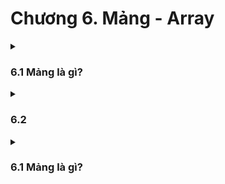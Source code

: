 <h1>Chương 6. Mảng - Array </h1>
<details>
    <summary>
        <h3>6.1 Mảng là gì? </h3>
    </summary>

<h4>Nội dung chính:</h4>

- Mảng dùng để lưu trữ rất nhiều biến có cùng kiểu dữ liệu.

- Số thứ tự của mảng tính từ index = 0. Cách truy cập, VD có mảng ```arr[3] = {9,5,1}```. ```arr[0]``` là phần tử thứ 1, ```arr[2]``` là phần tử thứ 3.

- Để duyệt một mảng thì phải dùng vòng lặp

- Khi có mảng arr 3 phần từ như sau: ```int arr[] = {1,5,9}```. Thì ```arr``` là địa chỉ của phần tử thứ 0, cũng là địa chỉ của biến mảng arr.

- vì kiểu dự liệu khai báo là int 4 bytes nên khi cộng 1 đơn vị của địa chỉ mảng tức là cộng thêm 4 byte giá trị địa chỉ ```arr + 1``` sẽ là địa chỉ của phần tử thứ arr[1] của mảng arr.

Cú pháp: (Kiểu dư liệu) (Tên biến)[(số phần tử)] = {1,2,3};  
```C++
int arrayX[3] = {1,2,3};
```

Chương trình ví dụ: Duyệt mảng dùng vòng lặp
```C++
#include <iostream>
using namespace std;
int main()
{
    int arr[] = {1,3,5,7,9,4};
    int sum = 0;
    for(int i = 0; i < 6; i++ )
    {
        sum += arr[i];
    }
    cout << "Tong cua mang la: " << sum;
    return 0;
}
```

</details>




<details>
    <summary>
        <h3>6.2 </h3>
    </summary>
</details>




<details>
    <summary>
        <h3>6.1 Mảng là gì? </h3>
    </summary>
</details>


